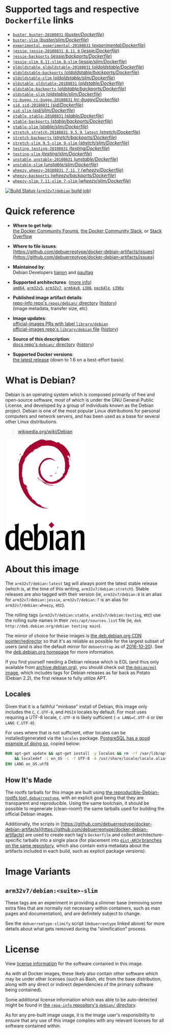 <!--

********************************************************************************

WARNING:

    DO NOT EDIT "debian/README.md"

    IT IS AUTO-GENERATED

    (from the other files in "debian/" combined with a set of templates)

********************************************************************************

-->

# Supported tags and respective `Dockerfile` links

-	[`buster`, `buster-20180831` (*buster/Dockerfile*)](https://github.com/debuerreotype/docker-debian-artifacts/blob/02daa35fd6eeafb1478d00674e6259f7d15529d9/buster/Dockerfile)
-	[`buster-slim` (*buster/slim/Dockerfile*)](https://github.com/debuerreotype/docker-debian-artifacts/blob/02daa35fd6eeafb1478d00674e6259f7d15529d9/buster/slim/Dockerfile)
-	[`experimental`, `experimental-20180831` (*experimental/Dockerfile*)](https://github.com/debuerreotype/docker-debian-artifacts/blob/02daa35fd6eeafb1478d00674e6259f7d15529d9/experimental/Dockerfile)
-	[`jessie`, `jessie-20180831`, `8.11`, `8` (*jessie/Dockerfile*)](https://github.com/debuerreotype/docker-debian-artifacts/blob/02daa35fd6eeafb1478d00674e6259f7d15529d9/jessie/Dockerfile)
-	[`jessie-backports` (*jessie/backports/Dockerfile*)](https://github.com/debuerreotype/docker-debian-artifacts/blob/02daa35fd6eeafb1478d00674e6259f7d15529d9/jessie/backports/Dockerfile)
-	[`jessie-slim`, `8.11-slim`, `8-slim` (*jessie/slim/Dockerfile*)](https://github.com/debuerreotype/docker-debian-artifacts/blob/02daa35fd6eeafb1478d00674e6259f7d15529d9/jessie/slim/Dockerfile)
-	[`oldoldstable`, `oldoldstable-20180831` (*oldoldstable/Dockerfile*)](https://github.com/debuerreotype/docker-debian-artifacts/blob/02daa35fd6eeafb1478d00674e6259f7d15529d9/oldoldstable/Dockerfile)
-	[`oldoldstable-backports` (*oldoldstable/backports/Dockerfile*)](https://github.com/debuerreotype/docker-debian-artifacts/blob/02daa35fd6eeafb1478d00674e6259f7d15529d9/oldoldstable/backports/Dockerfile)
-	[`oldoldstable-slim` (*oldoldstable/slim/Dockerfile*)](https://github.com/debuerreotype/docker-debian-artifacts/blob/02daa35fd6eeafb1478d00674e6259f7d15529d9/oldoldstable/slim/Dockerfile)
-	[`oldstable`, `oldstable-20180831` (*oldstable/Dockerfile*)](https://github.com/debuerreotype/docker-debian-artifacts/blob/02daa35fd6eeafb1478d00674e6259f7d15529d9/oldstable/Dockerfile)
-	[`oldstable-backports` (*oldstable/backports/Dockerfile*)](https://github.com/debuerreotype/docker-debian-artifacts/blob/02daa35fd6eeafb1478d00674e6259f7d15529d9/oldstable/backports/Dockerfile)
-	[`oldstable-slim` (*oldstable/slim/Dockerfile*)](https://github.com/debuerreotype/docker-debian-artifacts/blob/02daa35fd6eeafb1478d00674e6259f7d15529d9/oldstable/slim/Dockerfile)
-	[`rc-buggy`, `rc-buggy-20180831` (*rc-buggy/Dockerfile*)](https://github.com/debuerreotype/docker-debian-artifacts/blob/02daa35fd6eeafb1478d00674e6259f7d15529d9/rc-buggy/Dockerfile)
-	[`sid`, `sid-20180831` (*sid/Dockerfile*)](https://github.com/debuerreotype/docker-debian-artifacts/blob/02daa35fd6eeafb1478d00674e6259f7d15529d9/sid/Dockerfile)
-	[`sid-slim` (*sid/slim/Dockerfile*)](https://github.com/debuerreotype/docker-debian-artifacts/blob/02daa35fd6eeafb1478d00674e6259f7d15529d9/sid/slim/Dockerfile)
-	[`stable`, `stable-20180831` (*stable/Dockerfile*)](https://github.com/debuerreotype/docker-debian-artifacts/blob/02daa35fd6eeafb1478d00674e6259f7d15529d9/stable/Dockerfile)
-	[`stable-backports` (*stable/backports/Dockerfile*)](https://github.com/debuerreotype/docker-debian-artifacts/blob/02daa35fd6eeafb1478d00674e6259f7d15529d9/stable/backports/Dockerfile)
-	[`stable-slim` (*stable/slim/Dockerfile*)](https://github.com/debuerreotype/docker-debian-artifacts/blob/02daa35fd6eeafb1478d00674e6259f7d15529d9/stable/slim/Dockerfile)
-	[`stretch`, `stretch-20180831`, `9.5`, `9`, `latest` (*stretch/Dockerfile*)](https://github.com/debuerreotype/docker-debian-artifacts/blob/02daa35fd6eeafb1478d00674e6259f7d15529d9/stretch/Dockerfile)
-	[`stretch-backports` (*stretch/backports/Dockerfile*)](https://github.com/debuerreotype/docker-debian-artifacts/blob/02daa35fd6eeafb1478d00674e6259f7d15529d9/stretch/backports/Dockerfile)
-	[`stretch-slim`, `9.5-slim`, `9-slim` (*stretch/slim/Dockerfile*)](https://github.com/debuerreotype/docker-debian-artifacts/blob/02daa35fd6eeafb1478d00674e6259f7d15529d9/stretch/slim/Dockerfile)
-	[`testing`, `testing-20180831` (*testing/Dockerfile*)](https://github.com/debuerreotype/docker-debian-artifacts/blob/02daa35fd6eeafb1478d00674e6259f7d15529d9/testing/Dockerfile)
-	[`testing-slim` (*testing/slim/Dockerfile*)](https://github.com/debuerreotype/docker-debian-artifacts/blob/02daa35fd6eeafb1478d00674e6259f7d15529d9/testing/slim/Dockerfile)
-	[`unstable`, `unstable-20180831` (*unstable/Dockerfile*)](https://github.com/debuerreotype/docker-debian-artifacts/blob/02daa35fd6eeafb1478d00674e6259f7d15529d9/unstable/Dockerfile)
-	[`unstable-slim` (*unstable/slim/Dockerfile*)](https://github.com/debuerreotype/docker-debian-artifacts/blob/02daa35fd6eeafb1478d00674e6259f7d15529d9/unstable/slim/Dockerfile)
-	[`wheezy`, `wheezy-20180831`, `7.11`, `7` (*wheezy/Dockerfile*)](https://github.com/debuerreotype/docker-debian-artifacts/blob/02daa35fd6eeafb1478d00674e6259f7d15529d9/wheezy/Dockerfile)
-	[`wheezy-backports` (*wheezy/backports/Dockerfile*)](https://github.com/debuerreotype/docker-debian-artifacts/blob/02daa35fd6eeafb1478d00674e6259f7d15529d9/wheezy/backports/Dockerfile)
-	[`wheezy-slim`, `7.11-slim`, `7-slim` (*wheezy/slim/Dockerfile*)](https://github.com/debuerreotype/docker-debian-artifacts/blob/02daa35fd6eeafb1478d00674e6259f7d15529d9/wheezy/slim/Dockerfile)

[![Build Status](https://doi-janky.infosiftr.net/job/multiarch/job/arm32v7/job/debian/badge/icon) (`arm32v7/debian` build job)](https://doi-janky.infosiftr.net/job/multiarch/job/arm32v7/job/debian/)

# Quick reference

-	**Where to get help**:  
	[the Docker Community Forums](https://forums.docker.com/), [the Docker Community Slack](https://blog.docker.com/2016/11/introducing-docker-community-directory-docker-community-slack/), or [Stack Overflow](https://stackoverflow.com/search?tab=newest&q=docker)

-	**Where to file issues**:  
	[https://github.com/debuerreotype/docker-debian-artifacts/issues](https://github.com/debuerreotype/docker-debian-artifacts/issues)

-	**Maintained by**:  
	Debian Developers [tianon](https://qa.debian.org/developer.php?login=tianon) and [paultag](https://qa.debian.org/developer.php?login=paultag)

-	**Supported architectures**: ([more info](https://github.com/docker-library/official-images#architectures-other-than-amd64))  
	[`amd64`](https://hub.docker.com/r/amd64/debian/), [`arm32v5`](https://hub.docker.com/r/arm32v5/debian/), [`arm32v7`](https://hub.docker.com/r/arm32v7/debian/), [`arm64v8`](https://hub.docker.com/r/arm64v8/debian/), [`i386`](https://hub.docker.com/r/i386/debian/), [`ppc64le`](https://hub.docker.com/r/ppc64le/debian/), [`s390x`](https://hub.docker.com/r/s390x/debian/)

-	**Published image artifact details**:  
	[repo-info repo's `repos/debian/` directory](https://github.com/docker-library/repo-info/blob/master/repos/debian) ([history](https://github.com/docker-library/repo-info/commits/master/repos/debian))  
	(image metadata, transfer size, etc)

-	**Image updates**:  
	[official-images PRs with label `library/debian`](https://github.com/docker-library/official-images/pulls?q=label%3Alibrary%2Fdebian)  
	[official-images repo's `library/debian` file](https://github.com/docker-library/official-images/blob/master/library/debian) ([history](https://github.com/docker-library/official-images/commits/master/library/debian))

-	**Source of this description**:  
	[docs repo's `debian/` directory](https://github.com/docker-library/docs/tree/master/debian) ([history](https://github.com/docker-library/docs/commits/master/debian))

-	**Supported Docker versions**:  
	[the latest release](https://github.com/docker/docker-ce/releases/latest) (down to 1.6 on a best-effort basis)

# What is Debian?

Debian is an operating system which is composed primarily of free and open-source software, most of which is under the GNU General Public License, and developed by a group of individuals known as the Debian project. Debian is one of the most popular Linux distributions for personal computers and network servers, and has been used as a base for several other Linux distributions.

> [wikipedia.org/wiki/Debian](https://en.wikipedia.org/wiki/Debian)

![logo](https://raw.githubusercontent.com/docker-library/docs/b449be7df57e9ed9086bb5821bfb5d6cdc5d67a4/debian/logo.png)

# About this image

The `arm32v7/debian:latest` tag will always point the latest stable release (which is, at the time of this writing, `arm32v7/debian:stretch`). Stable releases are also tagged with their version (ie, `arm32v7/debian:8` is an alias for `arm32v7/debian:jessie`, `arm32v7/debian:7` is an alias for `arm32v7/debian:wheezy`, etc).

The rolling tags (`arm32v7/debian:stable`, `arm32v7/debian:testing`, etc) use the rolling suite names in their `/etc/apt/sources.list` file (ie, `deb http://deb.debian.org/debian testing main`).

The mirror of choice for these images is [the deb.debian.org CDN pointer/redirector](https://deb.debian.org) so that it's as reliable as possible for the largest subset of users (and is also the default mirror for `debootstrap` as of [2016-10-20](https://anonscm.debian.org/cgit/d-i/debootstrap.git/commit/?id=9e8bc60ad1ccf3a25ce7890526b70059f3e770de)). See the [deb.debian.org homepage](https://deb.debian.org) for more information.

If you find yourself needing a Debian release which is EOL (and thus only available from [archive.debian.org](http://archive.debian.org)), you should check out [the `debian/eol` image](https://hub.docker.com/r/debian/eol/), which includes tags for Debian releases as far back as Potato (Debian 2.2), the first release to fully utilize APT.

## Locales

Given that it is a faithful "minbase" install of Debian, this image only includes the `C`, `C.UTF-8`, and `POSIX` locales by default. For most uses requiring a UTF-8 locale, `C.UTF-8` is likely sufficient (`-e LANG=C.UTF-8` or `ENV LANG C.UTF-8`).

For uses where that is not sufficient, other locales can be installed/generated via the `locales` package. [PostgreSQL has a good example of doing so](https://github.com/docker-library/postgres/blob/69bc540ecfffecce72d49fa7e4a46680350037f9/9.6/Dockerfile#L21-L24), copied below:

```dockerfile
RUN apt-get update && apt-get install -y locales && rm -rf /var/lib/apt/lists/* \
	&& localedef -i en_US -c -f UTF-8 -A /usr/share/locale/locale.alias en_US.UTF-8
ENV LANG en_US.utf8
```

## How It's Made

The rootfs tarballs for this image are built using [the reproducible-Debian-rootfs tool, `debuerreotype`](https://github.com/debuerreotype/debuerreotype), with an explicit goal being that they are transparent and reproducible. Using the same toolchain, it should be possible to regenerate (clean-room!) the same tarballs used for building the official Debian images.

Additionally, the scripts in [https://github.com/debuerreotype/docker-debian-artifacts](https://github.com/debuerreotype/docker-debian-artifacts) are used to create each tag's `Dockerfile` and collect architecture-specific tarballs into a single place (for placement into [`dist-ARCH` branches on the same repository](https://github.com/debuerreotype/docker-debian-artifacts/branches), which also contain extra metadata about the artifacts included in each build, such as explicit package versions).

# Image Variants

## `arm32v7/debian:<suite>-slim`

These tags are an experiment in providing a slimmer base (removing some extra files that are normally not necessary within containers, such as man pages and documentation), and are definitely subject to change.

See the `debuerreotype-slimify` script (`debuerreotype` linked above) for more details about what gets removed during the "slimification" process.

# License

View [license information](https://www.debian.org/social_contract#guidelines) for the software contained in this image.

As with all Docker images, these likely also contain other software which may be under other licenses (such as Bash, etc from the base distribution, along with any direct or indirect dependencies of the primary software being contained).

Some additional license information which was able to be auto-detected might be found in [the `repo-info` repository's `debian/` directory](https://github.com/docker-library/repo-info/tree/master/repos/debian).

As for any pre-built image usage, it is the image user's responsibility to ensure that any use of this image complies with any relevant licenses for all software contained within.

